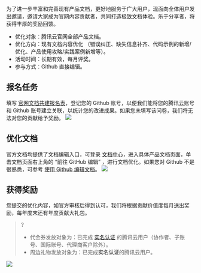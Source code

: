 为了进一步丰富和完善现有产品文档，更好地服务于广大用户，现面向全体用户发出邀请，邀请大家成为官网内容贡献者，共同打造极致文档体验。乐于分享者，将获得丰厚的奖励回馈。
- 优化对象：腾讯云官网全部产品文档。
- 优化方向：现有文档内容优化 （错误纠正、缺失信息补齐、代码示例的新增/优化、产品使用攻略/实践案例新增等）。
- 活动时间：长期有效，每月评奖。
- 参与方式：Github 直接编辑。

## 报名任务
填写 [官网文档共建报名表](https://doc.weixin.qq.com/forms/AJEAIQdfAAoAHsAXwboACcUe07atZ0QJf#/fill)，登记您的 Github 账号，以便我们能将您的腾讯云账号和 Github 账号建立关联，以统计您的改进成果。如果您未填写该问卷，我们将无法对您的贡献给予奖励。
![](https://qcloudimg.tencent-cloud.cn/raw/2188cb150c22a1b5d39cf744b0c24939.png)

## 优化文档
官方文档均提供了文档编辑入口，可登录 [文档中心](https://cloud.tencent.com/document/product?from=10680)，进入具体产品文档页面，单击文档页面右上角的 “前往 GitHub 编辑” ，进行文档优化。如果您对 Github 不是很熟悉，可参考 [使用 Github 编辑文档](https://cloud.tencent.com/document/product/855/55043)。
![](https://qcloudimg.tencent-cloud.cn/raw/87efe6ef38d57598435cf23be4c45064.jpg)

## 获得奖励
您提交的优化内容，如官方审核后得到认可，我们将根据贡献价值度每月送出奖励，每年度末还有年度贡献大礼包。
>? 
>- 代金券发放对象为：已完成 [实名认证](https://cloud.tencent.com/solution/face-recognition?from=10680) 的腾讯云用户（协作者、子账号、国际账号、代理商客户除外）。
>- 周边礼物发放对象为：已完成**实名认证**的腾讯云用户。

![](https://qcloudimg.tencent-cloud.cn/raw/8a2b6801059fe3a22e20fde4df0d88b0.png)
